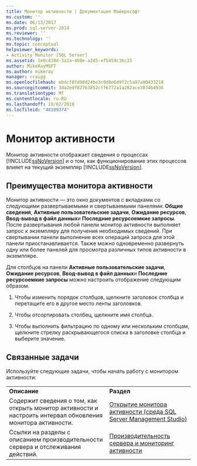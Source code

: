 ```yaml
---
title: Монитор активности | Документация Майкрософт
ms.custom: ''
ms.date: 06/13/2017
ms.prod: sql-server-2014
ms.reviewer: ''
ms.technology: ''
ms.topic: conceptual
helpviewer_keywords:
- Activity Monitor [SQL Server]
ms.assetid: 1e6c430d-3a2a-468e-a3d5-ef5459c36c15
author: MikeRayMSFT
ms.author: mikeray
manager: craigg
ms.openlocfilehash: ebdcf8fd98d24be3c0d8e6d9f2c5a97a90433218
ms.sourcegitcommit: 3da2edf82763852cff6772a1a282ace3034b4936
ms.translationtype: MT
ms.contentlocale: ru-RU
ms.lasthandoff: 10/02/2018
ms.locfileid: "48109374"
---
```

# <a name="activity-monitor"></a>Монитор активности
  Монитор активности отображает сведения о процессах [!INCLUDE[ssNoVersion](../../includes/ssnoversion-md.md)] и о том, как функционирование этих процессов влияет на текущий экземпляр [!INCLUDE[ssNoVersion](../../includes/ssnoversion-md.md)].  
  
## <a name="benefits-of-activity-monitor"></a>Преимущества монитора активности  
 Монитор активности — это окно документов с вкладками со следующими развертываемыми и свертываемыми панелями: **Общие сведения**, **Активные пользовательские задачи**, **Ожидание ресурсов**, **Ввод-вывод в файл данных**и **Последние ресурсоемкие запросы**. После развертывания любой панели монитор активности выполняет запрос к экземпляру для получения необходимых сведений. При свертывании панели выполнение всех операций запроса для этой панели приостанавливается. Также можно одновременно развернуть одну или более панелей для просмотра различных типов активности в экземпляре.  
  
 Для столбцов на панели **Активные пользовательские задачи**, **Ожидание ресурсов**, **Ввод-вывод в файл данных**и **Последние ресурсоемкие запросы** можно настроить отображение следующим образом.  
  
1.  Чтобы изменить порядок столбцов, щелкните заголовок столбца и перетащите его в другое место ленты заголовков.  
  
2.  Чтобы отсортировать столбец, щелкните имя столбца.  
  
3.  Чтобы выполнить фильтрацию по одному или нескольким столбцам, щелкните стрелку раскрывающегося списка в заголовке столбца и выберите значение.  
  
## <a name="related-tasks"></a>Связанные задачи  
 Используйте следующие задачи, чтобы начать работу с монитором активности:  
  
|||  
|-|-|  
|**Описание**|**Раздел**|  
|Содержит сведения о том, как открыть монитор активности и настроить интервал обновления монитора активности.|[Открытие монитора активности (среда SQL Server Management Studio)](../performance-monitor/open-activity-monitor-sql-server-management-studio.md)|  
|Ссылки на разделы с описанием производительности сервера и отслеживания действий.|[Производительность сервера и мониторинг активности](../performance/server-performance-and-activity-monitoring.md)|  
  
  
